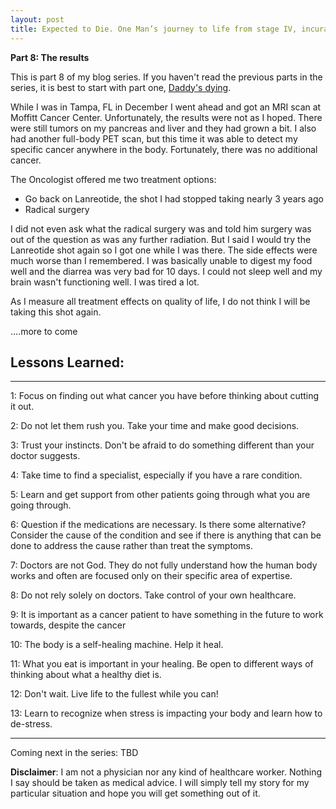 ```yaml
---
layout: post
title: Expected to Die. One Man’s journey to life from stage IV, incurable cancer
---
```


**Part 8: The results** 

This is part 8 of my blog series.  If you haven't read the previous parts in the series, it is best to start with part one, [Daddy's dying](https://expectedtodie.com/expectedtodie-part1).

While I was in Tampa, FL in December I went ahead and got an MRI scan at Moffitt Cancer Center.  Unfortunately, the results were not as I hoped.  There were still tumors on my pancreas and liver and they had grown a bit.  I also had another full-body PET scan, but this time it was able to detect my specific cancer anywhere in the body.  Fortunately, there was no additional cancer.

The Oncologist offered me two treatment options:
* Go back on Lanreotide, the shot I had stopped taking nearly 3 years ago
* Radical surgery

I did not even ask what the radical surgery was and told him surgery was out of the question as was any further radiation.   But I said I would try the Lanreotide shot again so I got one while I was there.  The side effects were much worse than I remembered.   I was basically unable to digest my food well and the diarrea was very bad for 10 days.  I could not sleep well and my brain wasn't functioning well.  I was tired a lot.  

As I measure all treatment effects on quality of life, I do not think I will be taking this shot again.

....more to come


## Lessons Learned:

---

1: Focus on finding out what cancer you have before thinking about cutting it out.

2: Do not let them rush you.  Take your time and make good decisions.

3: Trust your instincts.  Don't be afraid to do something different than your doctor suggests.

4: Take time to find a specialist, especially if you have a rare condition.

5: Learn and get support from other patients going through what you are going through.

6: Question if the medications are necessary.  Is there some alternative? Consider the cause of the condition and see if there is anything that can be done to address the cause rather than treat the symptoms.

7: Doctors are not God.  They do not fully understand how the human body works and often are focused only on their specific area of expertise.

8: Do not rely solely on doctors.  Take control of your own healthcare.

9: It is important as a cancer patient to have something in the future to work towards, despite the cancer

10: The body is a self-healing machine. Help it heal.

11: What you eat is important in your healing. Be open to different ways of thinking about what a healthy diet is.

12: Don't wait.  Live life to the fullest while you can!

13: Learn to recognize when stress is impacting your body and learn how to de-stress.

---

Coming next in the series: TBD

**Disclaimer**: I am not a physician nor any kind of healthcare worker. Nothing I say should be taken as medical advice. I will simply tell my story for my particular situation and hope you will get something out of it.


